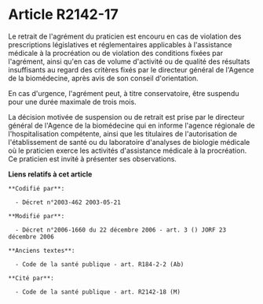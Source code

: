 # Article R2142-17

Le retrait de l'agrément du praticien est encouru en cas de violation des prescriptions législatives et réglementaires
applicables à l'assistance médicale à la procréation ou de violation des conditions fixées par l'agrément, ainsi qu'en cas de
volume d'activité ou de qualité des résultats insuffisants au regard des critères fixés par le directeur général de l'Agence
de la biomédecine, après avis de son conseil d'orientation.

En cas d'urgence, l'agrément peut, à titre conservatoire, être suspendu pour une durée maximale de trois mois.

La décision motivée de suspension ou de retrait est prise par le directeur général de l'Agence de la biomédecine qui en
informe l'agence régionale de l'hospitalisation compétente, ainsi que les titulaires de l'autorisation de l'établissement de
santé ou du laboratoire d'analyses de biologie médicale où le praticien exerce les activités d'assistance médicale à la
procréation. Ce praticien est invité à présenter ses observations.

**Liens relatifs à cet article**

	**Codifié par**:

	  - Décret n°2003-462 2003-05-21

	**Modifié par**:

	  - Décret n°2006-1660 du 22 décembre 2006 - art. 3 () JORF 23 décembre 2006

	**Anciens textes**:

	  - Code de la santé publique - art. R184-2-2 (Ab)

	**Cité par**:

	  - Code de la santé publique - art. R2142-18 (M)
